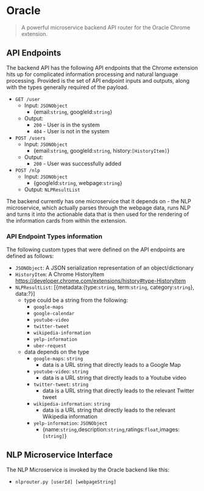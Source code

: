 # Oracle
> A powerful microservice backend API router for the Oracle Chrome extension.

## API Endpoints
The backend API has the following API endpoints that the Chrome extension hits up for complicated information processing and natural language processing. Provided is the set of API endpoint inputs and outputs, along with the types generally required of the payload.
* `GET /user`
  * Input: `JSONObject`
     * {email:`string`, googleId:`string`}
  * Output:
     * `200` - User is in the system
     * `404` - User is not in the system 
* `POST /users`
  * Input: `JSONObject`
     * {email:`string`, googleId:`string`, history:`[HistoryItem]`}
  *  Output:
     * `200` - User was successfully added
* `POST /nlp`
  * Input: `JSONObject`
    * {googleId:`string`, webpage:`string`}
  * Output: `NLPResultList`

The backend currently has one microservice that it depends on - the NLP microservice, which actually parses through the webpage data, runs NLP and turns it into the actionable data that is then used for the rendering of the information cards from within the extension.

### API Endpoint Types information
The following custom types that were defined on the API endpoints are defined as follows:
* `JSONObject`:  A JSON serialization representation of an object/dictionary
* `HistoryItem`: A Chrome HistoryItem https://developer.chrome.com/extensions/history#type-HistoryItem
* `NLPResultList`: [{metadata:{type:`string`, term:`string`, category:`string`}, data:?}]
    *  type could be a string from the following:
        * `google-maps`
        * `google-calendar`
        * `youtube-video`
        * `twitter-tweet`
        * `wikipedia-information`
        * `yelp-information`
        * `uber-request`
    * data depends on the type
        * `google-maps`: `string`
            *  data is a URL string that directly leads to a Google Map
        * `youtube-video`: `string`
            * data is a URL string that directly leads to a Youtube video
        * `twitter-tweet`: `string`
            * data is a URL string that directly leads to the relevant Twitter tweet
        * `wikipedia-information`: `string`
            * data is a URL string that directly leads to the relevant Wikipedia information
        * `yelp-information`: `JSONObject`
            * {name:`string`,description:`string`,ratings:`float`,images:`[string]`}

## NLP Microservice Interface
The NLP Microservice is invoked by the Oracle backend like this: 
  * `nlprouter.py [userId] [webpageString]`
